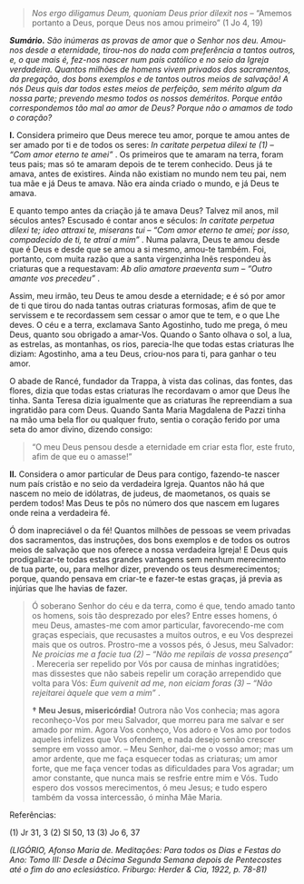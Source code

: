 > *Nos ergo diligamus Deum, quoniam Deus prior dilexit nos* – “Amemos portanto a Deus, porque Deus nos amou primeiro” (1 Jo 4, 19)

***Sumário.** São inúmeras as provas de amor que o Senhor nos deu. Amou-nos desde a eternidade, tirou-nos do nada com preferência a tantos outros, e, o que mais é, fez-nos nascer num país católico e no seio da Igreja verdadeira. Quantos milhões de homens vivem privados dos sacramentos, da pregação, dos bons exemplos e de tantos outros meios de salvação! A nós Deus quis dar todos estes meios de perfeição, sem mérito algum da nossa parte; prevendo mesmo todos os nossos deméritos. Porque então correspondemos tão mal ao amor de Deus? Porque não o amamos de todo o coração?*

**I.** Considera primeiro que Deus merece teu amor, porque te amou antes de ser amado por ti e de todos os seres: *In caritate perpetua dilexi te (1) – “Com amor eterno te amei”* . Os primeiros que te amaram na terra, foram teus pais; mas só te amaram depois de te terem conhecido. Deus já te amava, antes de existires. Ainda não existiam no mundo nem teu pai, nem tua mãe e já Deus te amava. Não era ainda criado o mundo, e já Deus te amava.

E quanto tempo antes da criação já te amava Deus? Talvez mil anos, mil séculos antes? Escusado é contar anos e séculos: *In caritate perpetua dilexi te; ideo attraxi te, miserans tui – “Com amor eterno te amei; por isso, compadecido de ti, te atraí a mim”* . Numa palavra, Deus te amou desde que é Deus e desde que se amou a si mesmo, amou-te também. Foi, portanto, com muita razão que a santa virgenzinha Inês respondeu às criaturas que a requestavam: *Ab alio amatore praeventa sum – “Outro amante vos precedeu”* .

Assim, meu irmão, teu Deus te amou desde a eternidade; e é só por amor de ti que tirou do nada tantas outras criaturas formosas, afim de que te servissem e te recordassem sem cessar o amor que te tem, e o que Lhe deves. O céu e a terra, exclamava Santo Agostinho, tudo me prega, ó meu Deus, quanto sou obrigado a amar-Vos. Quando o Santo olhava o sol, a lua, as estrelas, as montanhas, os rios, parecia-lhe que todas estas criaturas lhe diziam: Agostinho, ama a teu Deus, criou-nos para ti, para ganhar o teu amor.

O abade de Rancé, fundador da Trappa, à vista das colinas, das fontes, das flores, dizia que todas estas criaturas lhe recordavam o amor que Deus lhe tinha. Santa Teresa dizia igualmente que as criaturas lhe repreendiam a sua ingratidão para com Deus. Quando Santa Maria Magdalena de Pazzi tinha na mão uma bela flor ou qualquer fruto, sentia o coração ferido por uma seta do amor divino, dizendo consigo:

> “O meu Deus pensou desde a eternidade em criar esta flor, este fruto, afim de que eu o amasse!”

**II.** Considera o amor particular de Deus para contigo, fazendo-te nascer num país cristão e no seio da verdadeira Igreja. Quantos não há que nascem no meio de idólatras, de judeus, de maometanos, os quais se perdem todos! Mas Deus te pôs no número dos que nascem em lugares onde reina a verdadeira fé.

Ó dom inapreciável o da fé! Quantos milhões de pessoas se veem privadas dos sacramentos, das instruções, dos bons exemplos e de todos os outros meios de salvação que nos oferece a nossa verdadeira Igreja! E Deus quis prodigalizar-te todas estas grandes vantagens sem nenhum merecimento de tua parte, ou, para melhor dizer, prevendo os teus desmerecimentos; porque, quando pensava em criar-te e fazer-te estas graças, já previa as injúrias que lhe havias de fazer.

> Ó soberano Senhor do céu e da terra, como é que, tendo amado tanto os homens, sois tão desprezado por eles? Entre esses homens, ó meu Deus, amastes-me com amor particular, favorecendo-me com graças especiais, que recusastes a muitos outros, e eu Vos desprezei mais que os outros. Prostro-me a vossos pés, ó Jesus, meu Salvador: *Ne proicias me a facie tua (2) – “Não me repilais de vossa presença”* . Mereceria ser repelido por Vós por causa de minhas ingratidões; mas dissestes que não sabeis repelir um coração arrependido que volta para Vós: *Eum quivenit ad me, non eiciam foras (3) – “Não rejeitarei àquele que vem a mim”* .
>
> **† Meu Jesus, misericórdia!** Outrora não Vos conhecia; mas agora reconheço-Vos por meu Salvador, que morreu para me salvar e ser amado por mim. Agora Vos conheço, Vos adoro e Vos amo por todos aqueles infelizes que Vos ofendem, e nada desejo senão crescer sempre em vosso amor. – Meu Senhor, dai-me o vosso amor; mas um amor ardente, que me faça esquecer todas as criaturas; um amor forte, que me faça vencer todas as dificuldades para Vos agradar; um amor constante, que nunca mais se resfrie entre mim e Vós. Tudo espero dos vossos merecimentos, ó meu Jesus; e tudo espero também da vossa intercessão, ó minha Mãe Maria.

Referências:

\(1\) Jr 31, 3 (2) Sl 50, 13 (3) Jo 6, 37

*(LIGÓRIO, Afonso Maria de. Meditações: Para todos os Dias e Festas do Ano: Tomo III: Desde a Décima Segunda Semana depois de Pentecostes até o fim do ano eclesiástico. Friburgo: Herder & Cia, 1922, p. 78-81)*
